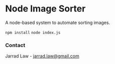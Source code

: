 # Node Image Sorter

A node-based system to automate sorting images.

`npm install`
`node index.js`

### Contact
Jarrad Law - jarrad.law@gmail.com

